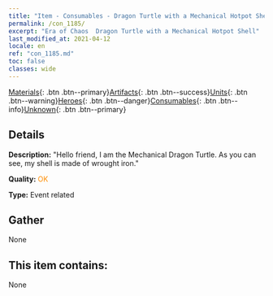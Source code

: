 ```yaml
---
title: "Item - Consumables - Dragon Turtle with a Mechanical Hotpot Shell"
permalink: /con_1185/
excerpt: "Era of Chaos  Dragon Turtle with a Mechanical Hotpot Shell"
last_modified_at: 2021-04-12
locale: en
ref: "con_1185.md"
toc: false
classes: wide
---
```

 [Materials](/Items/){: .btn .btn--primary}[Artifacts](/Items/Artifacts/){: .btn .btn--success}[Units](/Items/Units/){: .btn .btn--warning}[Heroes](/Items/Heroes/){: .btn .btn--danger}[Consumables](/Items/Consumables/){: .btn .btn--info}[Unknown](/Items/Unknown/){: .btn .btn--primary}

## Details
 **Description:** \"Hello friend, I am the Mechanical Dragon Turtle. As you can see, my shell is made of wrought iron.\"

 **Quality:** <span style="color: #FF8C00">OK</span>

 **Type:** Event related

## Gather

  None

## This item contains:

  None

